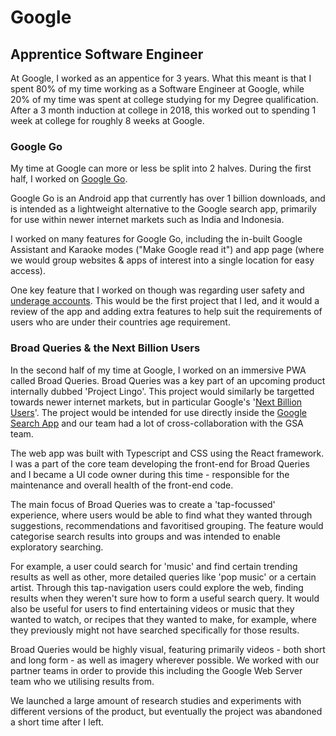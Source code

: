 # Google

## Apprentice Software Engineer

At Google, I worked as an appentice for 3 years. What this meant is that I spent 80% of my time working as a Software Engineer at Google, while 20% of my time was spent at college studying for my Degree qualification. After a 3 month induction at college in 2018, this worked out to spending 1 week at college for roughly 8 weeks at Google. 

### Google Go

My time at Google can more or less be split into 2 halves. During the first half, I worked on [Google Go](https://play.google.com/store/apps/details?id=com.google.android.apps.searchlite&hl=en_GB&gl=US).

Google Go is an Android app that currently has over 1 billion downloads, and is intended as a lightweight alternative to the Google search app, primarily for use within newer internet markets such as India and Indonesia.

I worked on many features for Google Go, including the in-built Google Assistant and Karaoke modes ("Make Google read it") and app page (where we would group websites & apps of interest into a single location for easy access).

One key feature that I worked on though was regarding user safety and [underage accounts](https://support.google.com/accounts/answer/1350409). This would be the first project that I led, and it would a review of the app and adding extra features to help suit the requirements of users who are under their countries age requirement.

### Broad Queries & the Next Billion Users

In the second half of my time at Google, I worked on an immersive PWA called Broad Queries. Broad Queries was a key part of an upcoming product internally dubbed 'Project Lingo'. This project would similarly be targetted towards newer internet markets, but in particular Google's '[Next Billion Users](https://blog.google/technology/next-billion-users/)'. The project would be intended for use directly inside the [Google Search App](https://play.google.com/store/apps/details?id=com.google.android.googlequicksearchbox) and our team had a lot of cross-collaboration with the GSA team.

The web app was built with Typescript and CSS using the React framework. I was a part of the core team developing the front-end for Broad Queries and I became a UI code owner during this time - responsible for the maintenance and overall health of the front-end code.

The main focus of Broad Queries was to create a 'tap-focussed' experience, where users would be able to find what they wanted through suggestions, recommendations and favoritised grouping. The feature would categorise search results into groups and was intended to enable exploratory searching. 

For example, a user could search for 'music' and find certain trending results as well as other, more detailed queries like 'pop music' or a certain artist. Through this tap-navigation users could explore the web, finding results when they weren't sure how to form a useful search query. It would also be useful for users to find entertaining videos or music that they wanted to watch, or recipes that they wanted to make, for example, where they previously might not have searched specifically for those results.

Broad Queries would be highly visual, featuring primarily videos - both short and long form - as well as imagery wherever possible. We worked with our partner teams in order to provide this including the Google Web Server team who we utilising results from.

We launched a large amount of research studies and experiments with different versions of the product, but eventually the project was abandoned a short time after I left. 
